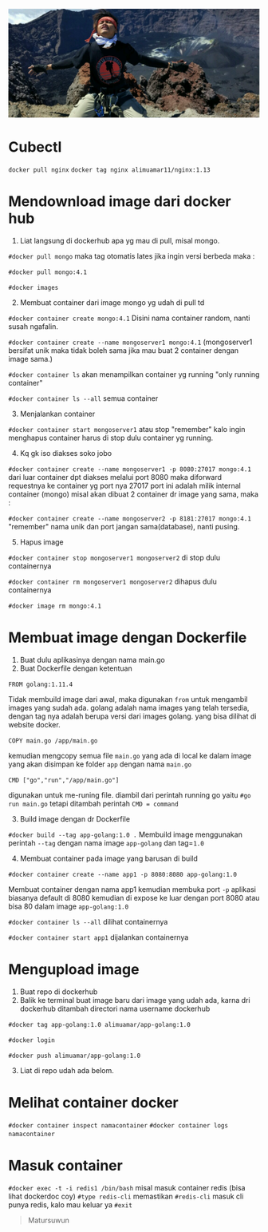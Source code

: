 ![eksis](https://github.com/alimuamar11/workshopCloud/blob/master/Docker%20Commands/raung.png)
# Cubectl

```docker pull nginx```
```docker tag nginx alimuamar11/nginx:1.13```

# Mendownload image dari docker hub
1. Liat langsung di dockerhub apa yg mau di pull, misal mongo.

`#docker pull mongo` maka tag otomatis lates jika ingin versi berbeda maka :

`#docker pull mongo:4.1`

`#docker images` 

2. Membuat container dari image mongo yg udah di pull td

`#docker container create mongo:4.1` Disini nama container random, nanti susah ngafalin.

`#docker container create --name mongoserver1 mongo:4.1` (mongoserver1 bersifat unik maka tidak boleh sama jika mau buat 2 container dengan image sama.)

`#docker container ls` akan menampilkan container yg running "only running container"

`#docker container ls --all` semua container

3. Menjalankan container

`#docker container start mongoserver1` atau stop "remember" kalo ingin menghapus container harus di stop dulu container yg running.

4. Kq gk iso diakses soko jobo

`#docker container create --name mongoserver1 -p 8080:27017 mongo:4.1` dari luar container dpt diakses melalui port 8080 maka diforward requestnya ke container yg port nya 27017
port ini adalah milik internal container (mongo) misal akan dibuat 2 container dr image yang sama, maka :

`#docker container create --name mongoserver2 -p 8181:27017 mongo:4.1` "remember" nama unik dan port jangan sama(database), nanti pusing.

5. Hapus image

`#docker container stop mongoserver1 mongoserver2` di stop dulu containernya

`#docker container rm mongoserver1 mongoserver2` dihapus dulu containernya

`#docker image rm mongo:4.1`

# Membuat image dengan Dockerfile
1. Buat dulu aplikasinya dengan nama main.go 
2. Buat Dockerfile dengan ketentuan 

`FROM golang:1.11.4`

Tidak membuild image dari awal, maka digunakan `from` untuk mengambil images yang sudah ada.
golang adalah nama images yang telah tersedia, 
dengan tag nya adalah berupa versi dari images golang. yang bisa dilihat di website docker.

`COPY main.go /app/main.go`

kemudian mengcopy semua file `main.go` yang ada di local ke dalam image yang akan disimpan ke folder `app` dengan nama `main.go`

`CMD ["go","run","/app/main.go"]`

digunakan untuk me-runing file. diambil dari perintah running go yaitu `#go run main.go` tetapi ditambah perintah `CMD = command`

3. Build image dengan dr Dockerfile

`#docker build --tag app-golang:1.0 .` Membuild image menggunakan perintah `--tag` dengan nama image `app-golang` dan tag=`1.0`

4. Membuat container pada image yang barusan di build

`#docker container create --name app1 -p 8080:8080 app-golang:1.0`

Membuat container dengan nama app1 kemudian membuka port `-p` aplikasi biasanya default di 8080 
kemudian di expose ke luar dengan port 8080 atau bisa 80 dalam image `app-golang:1.0` 

`#docker container ls --all` dilihat containernya

`#docker container start app1` dijalankan containernya

# Mengupload image
1. Buat repo di dockerhub
2. Balik ke terminal buat image baru dari image yang udah ada, karna dri dockerhub ditambah directori nama username dockerhub

`#docker tag app-golang:1.0 alimuamar/app-golang:1.0`

`#docker login`

`#docker push alimuamar/app-golang:1.0` 

3. Liat di repo udah ada belom.

# Melihat container docker

`#docker container inspect namacontainer`
`#docker container logs namacontainer`

# Masuk container

`#docker exec -t -i redis1 /bin/bash` misal masuk container redis (bisa lihat dockerdoc coy)
`#type redis-cli` memastikan
`#redis-cli` masuk cli punya redis, kalo mau keluar ya `#exit`

> Matursuwun
